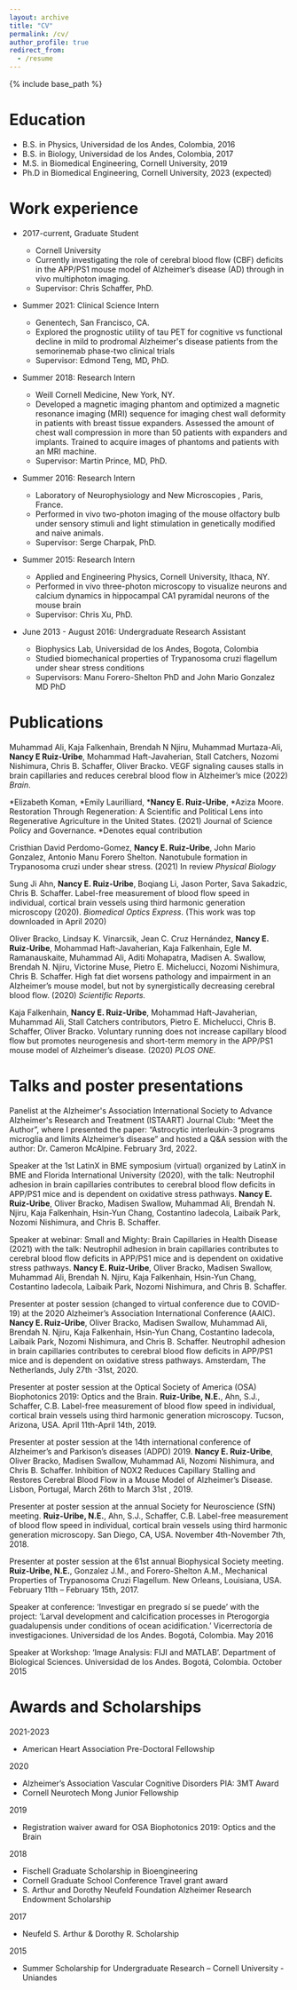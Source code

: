 ```yaml
---
layout: archive
title: "CV"
permalink: /cv/
author_profile: true
redirect_from:
  - /resume
---
```


{% include base_path %}

Education
======
* B.S. in Physics, Universidad de los Andes, Colombia, 2016
* B.S. in Biology, Universidad de los Andes, Colombia, 2017
* M.S. in Biomedical Engineering, Cornell University, 2019
* Ph.D in Biomedical Engineering, Cornell University, 2023 (expected)

Work experience
======

* 2017-current, Graduate Student
  * Cornell University
  * Currently investigating the role of cerebral blood flow (CBF) deficits in the APP/PS1 mouse model of Alzheimer’s disease (AD) through in vivo multiphoton imaging. 
  * Supervisor: Chris Schaffer, PhD.

* Summer 2021: Clinical Science Intern
  * Genentech, San Francisco, CA.
  * Explored the prognostic utility of tau PET for cognitive vs functional decline in mild to prodromal Alzheimer's disease patients from the semorinemab phase-two clinical trials
  * Supervisor: Edmond Teng, MD, PhD. 

* Summer 2018: Research Intern
  * Weill Cornell Medicine, New York, NY.
  * Developed a magnetic imaging phantom and optimized a magnetic resonance imaging (MRI) sequence for imaging chest wall deformity in patients with breast tissue expanders. Assessed the amount of chest wall compression in more than 50 patients with expanders and implants. Trained to acquire images of phantoms and patients with an MRI machine.
  * Supervisor: Martin Prince, MD, PhD. 

* Summer 2016: Research Intern
  * Laboratory of Neurophysiology and New Microscopies , Paris, France. 
  * Performed in vivo two-photon imaging of the mouse olfactory bulb under sensory stimuli and light stimulation in genetically modified and naive animals.
  * Supervisor: Serge Charpak, PhD. 

* Summer 2015: Research Intern
  * Applied and Engineering Physics, Cornell University, Ithaca, NY.
  * Performed in vivo three-photon microscopy to visualize neurons and calcium dynamics in hippocampal CA1 pyramidal neurons of the mouse brain
  * Supervisor: Chris Xu, PhD. 

* June 2013 - August 2016: Undergraduate Research Assistant
  * Biophysics Lab, Universidad de los Andes, Bogota, Colombia
  * Studied biomechanical properties of Trypanosoma cruzi flagellum under shear stress conditions 
  * Supervisors: Manu Forero-Shelton PhD and John Mario Gonzalez MD PhD
  

Publications
======

Muhammad Ali, Kaja Falkenhain, Brendah N Njiru, Muhammad Murtaza-Ali, **Nancy E Ruiz-Uribe**, Mohammad Haft-Javaherian, Stall Catchers, Nozomi Nishimura, Chris B. Schaffer, Oliver Bracko. VEGF signaling causes stalls in brain capillaries and reduces cerebral blood flow in Alzheimer’s mice (2022) *Brain*.

*Elizabeth Koman, *Emily Laurilliard, ***Nancy E. Ruiz-Uribe**, *Aziza Moore. Restoration Through Regeneration: A Scientific and Political Lens into Regenerative Agriculture in the United States. (2021) Journal of Science Policy and Governance. *Denotes equal contribution

Cristhian David Perdomo-Gomez, **Nancy E. Ruiz-Uribe**, John Mario Gonzalez, Antonio Manu Forero Shelton. Nanotubule formation in Trypanosoma cruzi under shear stress. (2021) In review *Physical Biology*

Sung Ji Ahn, **Nancy E. Ruiz-Uribe**, Boqiang Li, Jason Porter, Sava Sakadzic, Chris B. Schaffer. Label-free measurement of blood flow speed in individual, cortical brain vessels using third harmonic generation microscopy (2020). *Biomedical Optics Express*. (This work was top downloaded in April 2020)

Oliver Bracko, Lindsay K. Vinarcsik, Jean C. Cruz Hernández, **Nancy E. Ruiz-Uribe**, Mohammad Haft-Javaherian, Kaja Falkenhain, Egle M. Ramanauskaite, Muhammad Ali, Aditi Mohapatra, Madisen A. Swallow, Brendah N. Njiru, Victorine Muse, Pietro E. Michelucci, Nozomi Nishimura, Chris B. Schaffer.
High fat diet worsens pathology and impairment in an Alzheimer’s mouse model, but not by synergistically decreasing cerebral blood flow. (2020) *Scientific Reports.*

Kaja Falkenhain, **Nancy E. Ruiz-Uribe**, Mohammad Haft-Javaherian, Muhammad Ali, Stall Catchers contributors, Pietro E. Michelucci, Chris B. Schaffer, Oliver Bracko. Voluntary running does not increase capillary blood flow but promotes neurogenesis and short-term memory in the APP/PS1 mouse model of Alzheimer’s disease. (2020) *PLOS ONE.* 

  
Talks and poster presentations
======
Panelist at the Alzheimer's Association International Society to Advance Alzheimer's Research and Treatment (ISTAART) Journal Club: “Meet the Author”, where I presented the paper: “Astrocytic interleukin-3 programs microglia and limits Alzheimer’s disease” and hosted a Q&A session with the author: Dr. Cameron McAlpine. February 3rd, 2022.

Speaker at the 1st LatinX in BME symposium (virtual) organized by LatinX in BME and Florida International University (2020), with the talk: Neutrophil adhesion in brain capillaries contributes to cerebral blood flow deficits in APP/PS1 mice and is dependent on oxidative stress pathways. **Nancy E. Ruiz-Uribe**, Oliver Bracko, Madisen Swallow, Muhammad Ali, Brendah N. Njiru, Kaja Falkenhain, Hsin-Yun Chang, Costantino Iadecola, Laibaik Park, Nozomi Nishimura, and Chris B. Schaffer.

Speaker at webinar: Small and Mighty: Brain Capillaries in Health Disease (2021) with the talk: Neutrophil adhesion in brain capillaries contributes to cerebral blood flow deficits in APP/PS1 mice and is dependent on oxidative stress pathways. **Nancy E. Ruiz-Uribe**, Oliver Bracko, Madisen Swallow, Muhammad Ali, Brendah N. Njiru, Kaja Falkenhain, Hsin-Yun Chang, Costantino Iadecola, Laibaik Park, Nozomi Nishimura, and Chris B. Schaffer.

Presenter at poster session (changed to virtual conference due to COVID-19) at the 2020 Alzheimer’s Association International Conference (AAIC). **Nancy E. Ruiz-Uribe**, Oliver Bracko, Madisen Swallow, Muhammad Ali, Brendah N. Njiru, Kaja Falkenhain, Hsin-Yun Chang, Costantino Iadecola, Laibaik Park, Nozomi Nishimura, and Chris B. Schaffer. Neutrophil adhesion in brain capillaries contributes to cerebral blood flow deficits in APP/PS1 mice and is dependent on oxidative stress pathways. Amsterdam, The Netherlands, July 27th -31st, 2020.  

Presenter at poster session at the Optical Society of America (OSA) Biophotonics 2019: Optics and the Brain. **Ruiz-Uribe, N.E.**, Ahn, S.J., Schaffer, C.B. Label-free measurement of blood flow speed in individual, cortical brain vessels using third harmonic generation microscopy. Tucson, Arizona, USA. April 11th-April 14th, 2019.

Presenter at poster session at the 14th international conference of Alzheimer’s and Parkison’s diseases (ADPD) 2019. **Nancy E. Ruiz-Uribe**, Oliver Bracko, Madisen Swallow, Muhammad Ali, Nozomi Nishimura, and Chris B. Schaffer. Inhibition of NOX2 Reduces Capillary Stalling and Restores Cerebral Blood Flow in a Mouse Model of Alzheimer’s Disease. Lisbon, Portugal, March 26th to March 31st , 2019.

Presenter at poster session at the annual Society for Neuroscience (SfN) meeting. **Ruiz-Uribe, N.E.**, Ahn, S.J., Schaffer, C.B. Label-free measurement of blood flow speed in individual, cortical brain vessels using third harmonic generation microscopy. San Diego, CA, USA. November 4th-November 7th, 2018.

Presenter at poster session at the 61st annual Biophysical Society meeting. **Ruiz-Uribe, N.E.**, Gonzalez J.M., and Forero-Shelton A.M., Mechanical Properties of Trypanosoma Cruzi Flagellum. New Orleans, Louisiana, USA. February 11th – February 15th, 2017.

Speaker at conference: ‘Investigar en pregrado sí se puede’ with the project: ‘Larval development and calcification processes in Pterogorgia guadalupensis under conditions of ocean acidification.’ Vicerrectoría de investigaciones. Universidad de los Andes. Bogotá, Colombia. May 2016

Speaker at Workshop: ‘Image Analysis: FIJI and MATLAB’. Department of Biological Sciences. Universidad de los Andes. Bogotá, Colombia. October 2015


Awards and Scholarships
======

2021-2023	
* American Heart Association Pre-Doctoral Fellowship

2020		
* Alzheimer’s Association Vascular Cognitive Disorders PIA: 3MT Award
* Cornell Neurotech Mong Junior Fellowship

2019		
* Registration waiver award for OSA Biophotonics 2019: Optics and the Brain

2018		
* Fischell Graduate Scholarship in Bioengineering
* Cornell Graduate School Conference Travel grant award 
* S. Arthur and Dorothy Neufeld Foundation Alzheimer Research Endowment Scholarship

2017
*	Neufeld S. Arthur & Dorothy R. Scholarship 

2015		
* Summer Scholarship for Undergraduate Research – Cornell University - Uniandes

